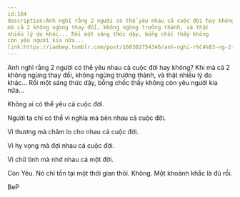 ```yaml
---
id:164
description:Anh nghĩ rằng 2 người có thể yêu nhau cả cuộc đời hay không? Khi
mà cả 2 không ngừng thay đổi, không ngừng trưởng thành, và thật
nhiều lý do khác... Rồi một sáng thức dậy, bỗng chốc thấy không
còn yêu người kia nữa...
link:https://iambep.tumblr.com/post/160302754346/anh-nghi-r%C4%83-ng-2-ng%C6%B0%C6%A1-i-co-th%C3%AA-y%C3%AAu-nhau-ca
---
```


Anh nghĩ rằng 2 người có thể yêu nhau cả cuộc đời hay không? Khi
mà cả 2 không ngừng thay đổi, không ngừng trưởng thành, và thật
nhiều lý do khác... Rồi một sáng thức dậy, bỗng chốc thấy không
còn yêu người kia nữa...

Không ai có thể yêu cả cuộc đời.

Người ta chỉ có thể vì nghĩa mà bên nhau cả cuộc đời.

Vì thương mà chăm lo cho nhau cả cuộc đời.

Vì hy vọng mà đợi nhau cả cuộc đời.

Vì chữ tình mà nhớ nhau cả một đời.

Còn Yêu. Nó chỉ tồn tại một thời gian thôi. Không. Một khoảnh khắc là đủ
rồi.

BeP
